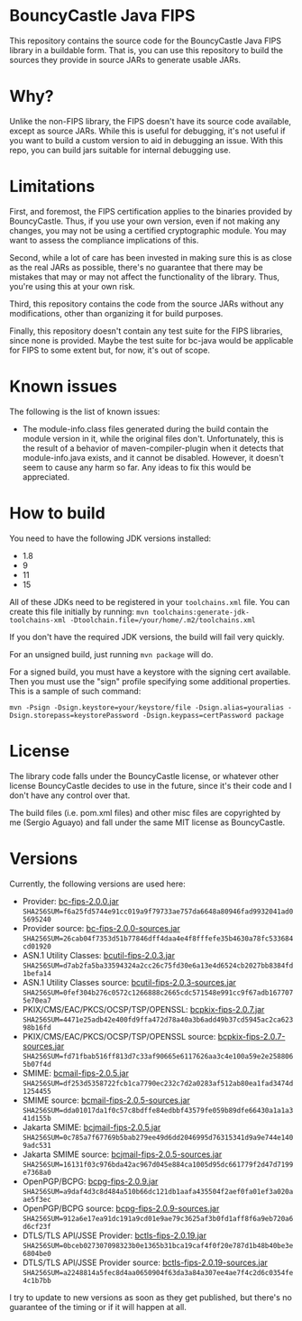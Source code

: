 BouncyCastle Java FIPS
======================

This repository contains the source code for the BouncyCastle Java FIPS library in
a buildable form. That is, you can use this repository to build the sources they
provide in source JARs to generate usable JARs.

Why?
====
Unlike the non-FIPS library, the FIPS doesn't have its source code available, except
as source JARs. While this is useful for debugging, it's not useful if you want to build
a custom version to aid in debugging an issue. With this repo, you can build jars suitable
for internal debugging use.

Limitations
===========
First, and foremost, the FIPS certification applies to the binaries provided by BouncyCastle. Thus,
if you use your own version, even if not making any changes, you may not be using a certified
cryptographic module. You may want to assess the compliance implications of this.

Second, while a lot of care has been invested in making sure this is as close as the
real JARs as possible, there's no guarantee that there may be mistakes that may or may
not affect the functionality of the library. Thus, you're using this at your own risk.

Third, this repository contains the code from the source JARs without any modifications, other
than organizing it for build purposes.

Finally, this repository doesn't contain any test suite for the FIPS libraries, since
none is provided. Maybe the test suite for bc-java would be applicable for FIPS to some
extent but, for now, it's out of scope.

Known issues
============
The following is the list of known issues:
- The module-info.class files generated during the build contain the module version in it,
  while the original files don't. Unfortunately, this is the result of a behavior of
  maven-compiler-plugin when it detects that module-info.java exists, and it cannot be disabled.
  However, it doesn't seem to cause any harm so far. Any ideas to fix this would be appreciated.

How to build
============

You need to have the following JDK versions installed:
- 1.8
- 9
- 11
- 15

All of these JDKs need to be registered in your `toolchains.xml` file. You can create this
file initially by running: ``mvn toolchains:generate-jdk-toolchains-xml -Dtoolchain.file=/your/home/.m2/toolchains.xml``

If you don't have the required JDK versions, the build will fail very quickly.

For an unsigned build, just running ``mvn package`` will do.

For a signed build, you must have a keystore with the signing cert available. Then you must use the
"sign" profile specifying some additional properties. This is a sample of such command:

```mvn -Psign -Dsign.keystore=your/keystore/file -Dsign.alias=youralias -Dsign.storepass=keystorePassword -Dsign.keypass=certPassword package```

License
=======
The library code falls under the BouncyCastle license, or whatever other license
BouncyCastle decides to use in the future, since it's their code and I don't have
any control over that.

The build files (i.e. pom.xml files) and other misc files are copyrighted by
me (Sergio Aguayo) and fall under the same MIT license as BouncyCastle.

Versions
========

Currently, the following versions are used here:
- Provider: [bc-fips-2.0.0.jar](https://repo1.maven.org/maven2/org/bouncycastle/bc-fips/2.0.0/bc-fips-2.0.0.jar) ``SHA256SUM=f6a25fd5744e91cc019a9f79733ae757da6648a80946fad9932041ad05695240``
- Provider source: [bc-fips-2.0.0-sources.jar](https://repo1.maven.org/maven2/org/bouncycastle/bc-fips/2.0.0/bc-fips-2.0.0-sources.jar) ``SHA256SUM=26cab04f7353d51b77846dff4daa4e4f8fffefe35b4630a78fc533684cd01920``
- ASN.1 Utility Classes: [bcutil-fips-2.0.3.jar](https://repo1.maven.org/maven2/org/bouncycastle/bcutil-fips/2.0.3/bcutil-fips-2.0.3.jar) ``SHA256SUM=d7ab2fa5ba33594324a2cc26c75fd30e6a13e4d6524cb2027bb8384fd1befa14``
- ASN.1 Utility Classes source: [bcutil-fips-2.0.3-sources.jar](https://repo1.maven.org/maven2/org/bouncycastle/bcutil-fips/2.0.3/bcutil-fips-2.0.3-sources.jar) ``SHA256SUM=0fef304b276c0572c1266888c2665cdc571548e991cc9f67adb1677075e70ea7``
- PKIX/CMS/EAC/PKCS/OCSP/TSP/OPENSSL: [bcpkix-fips-2.0.7.jar](https://repo1.maven.org/maven2/org/bouncycastle/bcpkix-fips/2.0.7/bcpkix-fips-2.0.7.jar) ``SHA256SUM=4471e25adb42e400fd9ffa472d78a40a3b6add49b37cd5945ac2ca62398b16fd``
- PKIX/CMS/EAC/PKCS/OCSP/TSP/OPENSSL source: [bcpkix-fips-2.0.7-sources.jar](https://repo1.maven.org/maven2/org/bouncycastle/bcpkix-fips/2.0.7/bcpkix-fips-2.0.7-sources.jar) ``SHA256SUM=fd71fbab516ff813d7c33af90665e6117626aa3c4e100a59e2e2588065b07f4d``
- SMIME: [bcmail-fips-2.0.5.jar](https://repo1.maven.org/maven2/org/bouncycastle/bcmail-fips/2.0.5/bcmail-fips-2.0.5.jar) ``SHA256SUM=df253d5358722fcb1ca7790ec232c7d2a0283af512ab80ea1fad3474d1254455``
- SMIME source: [bcmail-fips-2.0.5-sources.jar](https://repo1.maven.org/maven2/org/bouncycastle/bcmail-fips/2.0.5/bcmail-fips-2.0.5-sources.jar) ``SHA256SUM=dda01017da1f0c57c8bdffe84edbbf43579fe059b89dfe66430a1a1a341d155b``
- Jakarta SMIME: [bcjmail-fips-2.0.5.jar](https://repo1.maven.org/maven2/org/bouncycastle/bcjmail-fips/2.0.5/bcjmail-fips-2.0.5.jar) ``SHA256SUM=0c785a7f67769b5bab279ee49d6dd2046995d76315341d9a9e744e1409adc531``
- Jakarta SMIME source: [bcjmail-fips-2.0.5-sources.jar](https://repo1.maven.org/maven2/org/bouncycastle/bcjmail-fips/2.0.5/bcjmail-fips-2.0.5-sources.jar) ``SHA256SUM=16131f03c976bda42ac967d045e884ca1005d95dc661779f2d47d7199e7368a0``
- OpenPGP/BCPG: [bcpg-fips-2.0.9.jar](https://repo1.maven.org/maven2/org/bouncycastle/bcpg-fips/2.0.9/bcpg-fips-2.0.9.jar) ``SHA256SUM=a9daf4d3c8d484a510b66dc121db1aafa435504f2aef0fa01ef3a020aae5f3ec``
- OpenPGP/BCPG source: [bcpg-fips-2.0.9-sources.jar](https://repo1.maven.org/maven2/org/bouncycastle/bcpg-fips/2.0.9/bcpg-fips-2.0.9-sources.jar) ``SHA256SUM=912a6e17ea91dc191a9cd01e9ae79c3625af3b0fd1aff8f6a9eb720a6d6cf23f``
- DTLS/TLS API/JSSE Provider: [bctls-fips-2.0.19.jar](https://repo1.maven.org/maven2/org/bouncycastle/bctls-fips/2.0.19/bctls-fips-2.0.19.jar) ``SHA256SUM=0bceb027307098323b0e1365b31bca19caf4f0f20e787d1b48b40be3e6804be0``
- DTLS/TLS API/JSSE Provider source: [bctls-fips-2.0.19-sources.jar](https://repo1.maven.org/maven2/org/bouncycastle/bctls-fips/2.0.19/bctls-fips-2.0.19-sources.jar) ``SHA256SUM=a2248814a5fec8d4aa0650904f63da3a84a307ee4ae7f4c2d6c0354fe4c1b7bb``

I try to update to new versions as soon as they get published, but there's no
guarantee of the timing or if it will happen at all. 